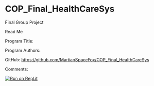 # COP_Final_HealthCareSys
Final Group Project

Read Me

Program Title: 

Program Authors:

GitHub: https://github.com/MartianSpaceFox/COP_Final_HealthCareSys

Comments:

[![Run on Repl.it](https://repl.it/badge/github/MartianSpaceFox/COP_Final_HealthCareSys)](https://repl.it/github/MartianSpaceFox/COP_Final_HealthCareSys)